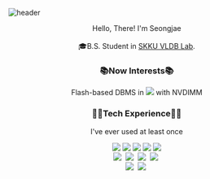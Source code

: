 ![header](https://capsule-render.vercel.app/api?type=Cylinder&color=gradient&customColorList=30&height=250&section=header&text=Seongjae%20Mun's&fontSize=100&descSize=34&descAlign=82&descAlignY=77&desc=Idea%20World&animation=fadeIn)
<!--<a href="https://solved.ac/eekdrnf9904"><img align='right' src="http://mazassumnida.wtf/api/v2/generate_badge?boj=eekdrnf9904" height="220"></a>-->
<p align="center"> 
  Hello, There! I'm Seongjae 
  <br>
  <br>
  🎓B.S. Student in <a href="https://sites.google.com/site/skkuvldblab/"> SKKU VLDB Lab</a>. 
  <br>
</p>
<h3 align="center">📚Now Interests📚</h3>
<p align="center">
  Flash-based DBMS in <img src="https://img.shields.io/badge/mysql-4479A1?style=flat-square&logo=mysql&logoColor=white"/> with NVDIMM
</p>
<h3 align="center">🧑‍💻Tech Experience🧑‍💻</h3>
<p align="center"> I've ever used at least once</p>
<p align="center">
<img src="https://img.shields.io/badge/C-A8B9CC?style=flat-square&logo=C&logoColor=white"/>
<img src="https://img.shields.io/badge/C++-00599C?style=flat-square&logo=C%2B%2B&logoColor=white"/>
<img src="https://img.shields.io/badge/Python-3776AB?style=flat-square&logo=Python&logoColor=white"/>
<img src="https://img.shields.io/badge/Java-007396?style=flat-square&logo=Java&logoColor=white"/>
<img src="https://img.shields.io/badge/Ocaml-EC6813?style=flat-square&logo=Ocaml&logoColor=white"/>
<br>
<img src="https://img.shields.io/badge/Swift-F05138?style=flat-square&logo=Swift&logoColor=white"/>&nbsp;
<img src="https://img.shields.io/badge/Android Studio-3DDC84?style=flat-square&logo=AndroidStudio&logoColor=white"/>&nbsp;
<img src="https://img.shields.io/badge/AWS-232F3E?style=flat-square&logo=Amazonaws&logoColor=white"/>&nbsp;
<img src="https://img.shields.io/badge/Firebase-FFCA28?style=flat-square&logo=Firebase&logoColor=white"/>&nbsp;
<br>
<img src="https://img.shields.io/badge/Pandas-150458?style=flat-square&logo=Pandas&logoColor=white"/>&nbsp;
<img src="https://img.shields.io/badge/Keras-D00000?style=flat-square&logo=Keras&logoColor=white"/>&nbsp;
</p>
